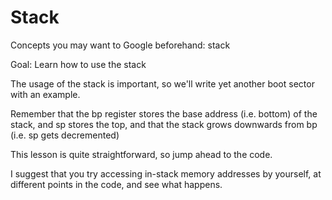 # Stack

Concepts you may want to Google beforehand: stack

Goal: Learn how to use the stack

The usage of the stack is important, so we'll write yet another boot sector with an example.

Remember that the bp register stores the base address (i.e. bottom) of the stack, and sp stores the top, and that the stack grows downwards from bp (i.e. sp gets decremented)

This lesson is quite straightforward, so jump ahead to the code.

I suggest that you try accessing in-stack memory addresses by yourself, at different points in the code, and see what happens.

